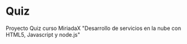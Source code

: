 # Quiz
Proyecto Quiz curso MiriadaX "Desarrollo de servicios en la nube con HTML5, Javascript y node.js"
